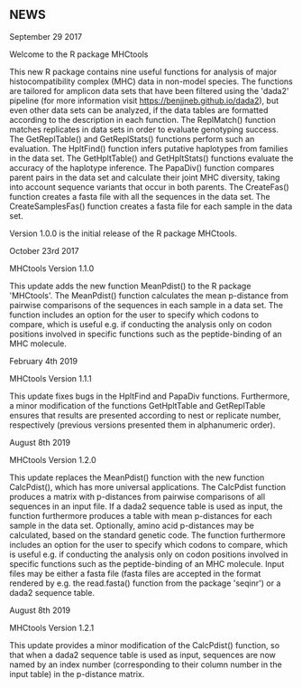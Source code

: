 ## NEWS

September 29 2017

Welcome to the R package MHCtools

This new R package contains nine useful functions for analysis of major histocompatibility complex (MHC) data in non-model species. The functions are tailored for amplicon data sets that have been filtered using the 'dada2' pipeline (for more information visit <https://benjjneb.github.io/dada2>), but even other data sets can be analyzed, if the data tables are formatted according to the description in each function.
The ReplMatch() function matches replicates in data sets in order to evaluate genotyping success.
The GetReplTable() and GetReplStats() functions perform such an evaluation.
The HpltFind() function infers putative haplotypes from families in the data set. 
The GetHpltTable() and GetHpltStats() functions evaluate the accuracy of the haplotype inference.
The PapaDiv() function compares parent pairs in the data set and calculate their joint MHC diversity, taking into account sequence variants that occur in both parents.
The CreateFas() function creates a fasta file with all the sequences in the data set.
The CreateSamplesFas() function creates a fasta file for each sample in the data set.

Version 1.0.0 is the initial release of the R package MHCtools. 


October 23rd 2017

MHCtools Version 1.1.0 

This update adds the new function MeanPdist() to the R package 'MHCtools'. The MeanPdist() function calculates the mean p-distance from pairwise comparisons of the sequences in each sample in a data set. The function includes an option for the user to specify which codons to compare, which is useful e.g. if conducting the analysis only on codon positions involved in specific functions such as the peptide-binding of an MHC molecule.


February 4th 2019

MHCtools Version 1.1.1 

This update fixes bugs in the HpltFind and PapaDiv functions. Furthermore, a minor modification of the functions GetHpltTable and GetReplTable ensures that results are presented according to nest or replicate number, respectively (previous versions presented them in alphanumeric order).


August 8th 2019

MHCtools Version 1.2.0

This update replaces the MeanPdist() function with the new function CalcPdist(), which has more universal applications. The CalcPdist function produces a matrix with p-distances from pairwise comparisons of all sequences in an input file. If a dada2 sequence table is used as input, the function furthermore produces a table with mean p-distances for each sample in the data set. Optionally, amino acid p-distances may be calculated, based on the standard genetic code. The function furthermore includes an option for the user to specify which codons to compare, which is useful e.g. if conducting the analysis only on codon positions involved in specific functions such as the peptide-binding of an MHC molecule. Input files may be either a fasta file (fasta files are accepted in the format rendered by e.g. the read.fasta() function from the package 'seqinr') or a dada2 sequence table.

August 8th 2019

MHCtools Version 1.2.1

This update provides a minor modification of the CalcPdist() function, so that when a dada2 sequence table is used as input, sequences are now named by an index number (corresponding to their column number in the input table) in the p-distance matrix.
